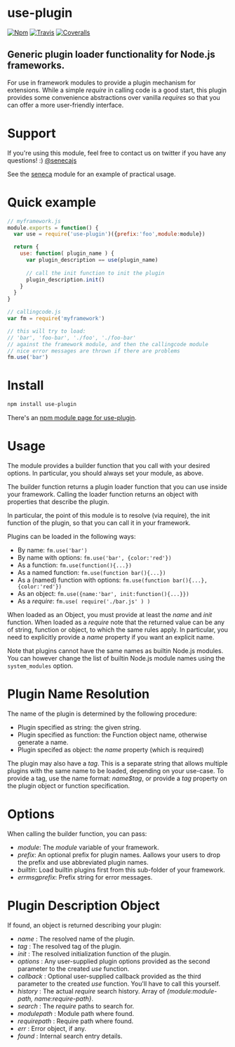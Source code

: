 # use-plugin

[![Npm][BadgeNpm]][Npm]
[![Travis][BadgeTravis]][Travis]
[![Coveralls][BadgeCoveralls]][Coveralls]


## Generic plugin loader functionality for Node.js frameworks.

For use in framework modules to provide a plugin mechanism for
extensions. While a simple _require_ in calling code is a good start,
this plugin provides some convenience abstractions over vanilla _requires_
so that you can offer a more user-friendly interface.

# Support

If you're using this module, feel free to contact us on twitter if you
have any questions! :) [@senecajs](http://twitter.com/senecajs)

See the [seneca](http://github.com/senecajs/seneca) module for an
example of practical usage.


# Quick example

```JavaScript
// myframework.js
module.exports = function() {
  var use = require('use-plugin')({prefix:'foo',module:module})

  return {
    use: function( plugin_name ) {
      var plugin_description == use(plugin_name)
      
      // call the init function to init the plugin
      plugin_description.init()
    }
  }
}

// callingcode.js
var fm = require('myframework')

// this will try to load:
// 'bar', 'foo-bar', './foo', './foo-bar'
// against the framework module, and then the callingcode module
// nice error messages are thrown if there are problems
fm.use('bar')
```

# Install

```bash
npm install use-plugin
```

There's an [npm module page for use-plugin](https://www.npmjs.org/package/use-plugin).

# Usage

The module provides a builder function that you call with your desired options.
In particular, you should always set your module, as above.

The builder function returns a plugin loader function that you can use
inside your framework.  Calling the loader function returns an object
with properties that describe the plugin.

In particular, the point of this module is to resolve (via require),
the init function of the plugin, so that you can call it in your
framework.

Plugins can be loaded in the following ways:

   * By name: `fm.use('bar')`
   * By name with options: `fm.use('bar', {color:'red'})`
   * As a function: `fm.use(function(){...})`
   * As a named function: `fm.use(function bar(){...})`
   * As a (named) function with options: `fm.use(function bar(){...}, {color:'red'})`
   * As an object: `fm.use({name:'bar', init:function(){...}})`
   * As a _require_: `fm.use( require('./bar.js' ) )`

When loaded as an Object, you must provide at least the _name_ and
_init_ function. When loaded as a _require_ note that the returned
value can be any of string, function or object, to which the same
rules apply. In particular, you need to explicitly provide a _name_
property if you want an explicit name.

Note that plugins cannot have the same names as builtin Node.js
modules. You can however change the list of builtin Node.js module
names using the `system_modules` option.


# Plugin Name Resolution

The name of the plugin is determined by the following procedure:

   * Plugin specified as string: the given string.
   * Plugin specified as function: the Function object name, otherwise generate a name.
   * Plugin specifed as object: the _name_ property (which is required)
   
The plugin may also have a _tag_. This is a separate string that
allows multiple plugins with the same name to be loaded, depending on
your use-case. To provide a tag, use the name format: _name$tag_, or
provide a _tag_ property on the plugin object or function specification.


# Options

When calling the builder function, you can pass:

   * _module_: The _module_ variable of your framework. 
   * _prefix_: An optional prefix for plugin names. Aallows your users to drop the prefix and use abbreviated plugin names.
   * _builtin_: Load builtin plugins first from this sub-folder of your framework.
   * _errmsgprefix_: Prefix string for error messages.

# Plugin Description Object

If found, an object is returned describing your plugin:

   * _name_ : The resolved name of the plugin. 
   * _tag_ : The resolved tag of the plugin. 
   * _init_ : The resolved initialization function of the plugin.
   * _options_ : Any user-supplied plugin options provided as the second parameter to the created _use_ function. 
   * _callback_ : Optional user-supplied callback provided as the third parameter to the created _use_ function. You'll have to call this yourself.
   * _history_ : The actual _require_ search history. Array of _{module:module-path, name:require-path}_.
   * _search_ : The _require_ paths to search for. 
   * _modulepath_ : Module path where found. 
   * _requirepath_ : Require path where found. 
   * _err_ : Error object, if any. 
   * _found_ : Internal search entry details. 



[BadgeCoveralls]: https://coveralls.io/repos/rjrodger/use-plugin/badge.svg?branch=master&service=github
[BadgeNpm]: https://badge.fury.io/js/use-plugin.svg
[BadgeTravis]: https://travis-ci.org/rjrodger/use-plugin.svg?branch=master
[Coveralls]: https://coveralls.io/github/rjrodger/use-plugin?branch=master
[Npm]: https://www.npmjs.com/package/use-plugin
[Travis]: https://travis-ci.org/rjrodger/use-plugin?branch=master
